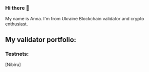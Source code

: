 ### Hi there 👋

My name is Anna. I'm from Ukraine 
Blockchain validator and crypto enthusiast. 

## My validator portfolio:

### Testnets:

[Nibiru]
